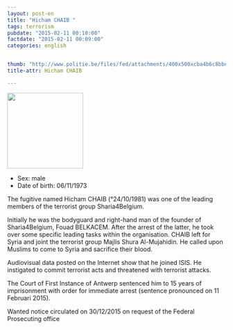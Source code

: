 ```yaml
---
layout: post-en
title: "Hicham CHAIB "
tags: terrorism
pubdate: "2015-02-11 00:10:00"
factdate: "2015-02-11 00:09:00"
categories: english


thumb: "http://www.politie.be/files/fed/attachments/400x500xcba4b6c8bbec09b1b97fb844dfbdc7df_thumb.jpg.pagespeed.ic.5Y8wZat7Bg.jpg"
title-attr: Hicham CHAIB 

---
```


<div class="row">

  <div class="col-xs-12 col-md-4">
         <a class="thumbnail" href="http://www.politie.be/files/fed/attachments/400x500xcba4b6c8bbec09b1b97fb844dfbdc7df_thumb.jpg.pagespeed.ic.5Y8wZat7Bg.jpg" title="Hicham CHAIB ">
           <img src="http://www.politie.be/files/fed/attachments/400x500xcba4b6c8bbec09b1b97fb844dfbdc7df_thumb.jpg.pagespeed.ic.5Y8wZat7Bg.jpg" width="175"  ></a>
  </div>
  <div class="col-xs-12 col-md-8">
 
<ul>
<li>Sex: male</li>
<li>Date of birth: 06/11/1973</li>
</ul> 


<p>The fugitive named Hicham CHAIB (°24/10/1981) was one of the leading members of the terrorist group Sharia4Belgium.</p>
<p>Initially he was the bodyguard and right-hand man of the founder of Sharia4Belgium, Fouad BELKACEM. After the arrest of the latter, he took over some specific leading tasks within the organisation. 
CHAIB left for Syria and joint the terrorist group Majlis Shura Al-Mujahidin. He called upon Muslims to come to Syria and sacrifice their blood.</p>
<p>Audiovisual data posted on the Internet show that he joined ISIS. He instigated to commit terrorist acts and threatened with terrorist attacks.</p>
<p>The Court of First Instance of Antwerp sentenced him to 15 years of imprisonment with order for immediate arrest (sentence pronounced on 11 Februari 2015). </p>
<p>Wanted notice circulated on 30/12/2015 on request of the Federal Prosecuting office
</p>

  
</div>


</div>

